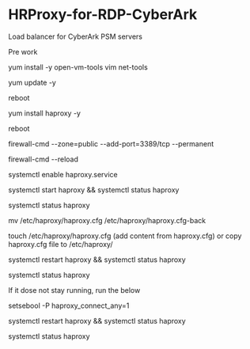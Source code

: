 # HRProxy-for-RDP-CyberArk
Load balancer for CyberArk PSM servers

Pre work

yum install -y open-vm-tools vim net-tools

yum update -y 

reboot

yum install haproxy -y

reboot

firewall-cmd --zone=public --add-port=3389/tcp  --permanent

firewall-cmd --reload

systemctl enable haproxy.service

systemctl start haproxy && systemctl status haproxy

systemctl status haproxy

mv /etc/haproxy/haproxy.cfg /etc/haproxy/haproxy.cfg-back

touch /etc/haproxy/haproxy.cfg (add content from haproxy.cfg) or copy haproxy.cfg file to /etc/haproxy/

systemctl restart haproxy && systemctl status haproxy

systemctl status haproxy

If it dose not stay running, run the below

setsebool -P haproxy_connect_any=1

systemctl restart haproxy && systemctl status haproxy

systemctl status haproxy
